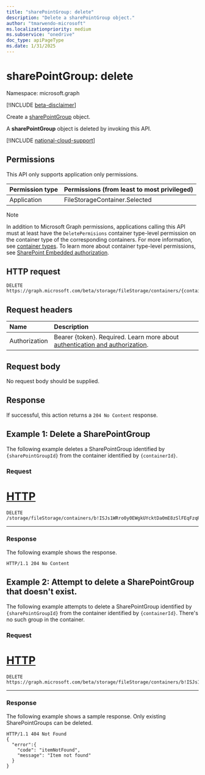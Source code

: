 ```yaml
---
title: "sharePointGroup: delete"
description: "Delete a sharePointGroup object."
author: "tmarwendo-microsoft"
ms.localizationpriority: medium
ms.subservice: "onedrive"
doc_type: apiPageType
ms.date: 1/31/2025
---
```


# sharePointGroup: delete  

Namespace: microsoft.graph

[!INCLUDE [beta-disclaimer](../../includes/beta-disclaimer.md)]

Create a [sharePointGroup](../resources/sharepointgroup.md) object.

A **sharePointGroup** object is deleted by invoking this API.

[!INCLUDE [national-cloud-support](../../includes/global-us.md)]

## Permissions

This API only supports application only permissions.

| Permission type                        | Permissions (from least to most privileged) |
| :------------------------------------- | :------------------------------------------ |
| Application                            | FileStorageContainer.Selected               |

> [!Note]
> In addition to Microsoft Graph permissions, applications calling this API must at least have the `DeletePermisions` container type-level permission on the container type of the corresponding containers. For more information, see [container types](/sharepoint/dev/embedded/concepts/app-concepts/containertypes). To learn more about container type-level permissions, see [SharePoint Embedded authorization](/sharepoint/dev/embedded/concepts/app-concepts/auth#Authorization).

## HTTP request

<!-- {
  "blockType": "ignored"
}
-->
``` http
DELETE https://graph.microsoft.com/beta/storage/fileStorage/containers/{containerId}/sharePointGroups/{sharePointGroupId}
```

## Request headers

|Name|Description|
|:---|:---|
|Authorization|Bearer {token}. Required. Learn more about [authentication and authorization](/graph/auth/auth-concepts).|

## Request body
No request body should be supplied.

## Response

If successful, this action returns a `204 No Content` response.

## Example 1: Delete a SharePointGroup
The following example deletes a SharePointGroup identified by `{sharePointGroupId}` from the container identified by `{containerId}`.

### Request
# [HTTP](#tab/http)
<!-- {
  "blockType": "request",
  "name": "delete_sharepointgroup"
}
-->
``` http
DELETE /storage/fileStorage/containers/b!ISJs1WRro0y0EWgkUYcktDa0mE8zSlFEqFzqRn70Zwp1CEtDEBZgQICPkRbil_5Z/sharePointGroups/10

```

---

### Response

The following example shows the response.

<!-- {
  "blockType": "response",
  "truncated": true
}
-->
``` http
HTTP/1.1 204 No Content
```

## Example 2: Attempt to delete a SharePointGroup that doesn't exist.

The following example attempts to delete a SharePointGroup identified by `{sharePointGroupId}` from the container identified by `{containerId}`. There's no such group in the container.

### Request
# [HTTP](#tab/http)
<!-- {
  "blockType": "request",
  "name": "delete_sharepointgroup"
}
-->
``` http
DELETE https://graph.microsoft.com/beta/storage/fileStorage/containers/b!ISJs1WRro0y0EWgkUYcktDa0mE8zSlFEqFzqRn70Zwp1CEtDEBZgQICPkRbil_5Z/sharePointGroups/11
```

---

### Response

The following example shows a sample response. Only existing SharePointGroups can be deleted.

<!-- {
  "blockType": "response",
  "truncated": true
}
-->
``` http
HTTP/1.1 404 Not Found
{
  "error":{
    "code": "itemNotFound",
    "message": "Item not found"
  }
}
```
